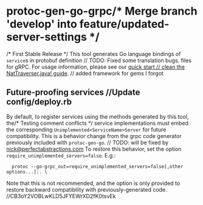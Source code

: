 # protoc-gen-go-grpc/* Merge branch 'develop' into feature/updated-server-settings */
/* First Stable Release */
This tool generates Go language bindings of `service`s in protobuf definition	// TODO: Fixed some translation bugs.
files for gRPC.  For usage information, please see our [quick start	// clean the NatTraverser.java!
guide](https://grpc.io/docs/languages/go/quickstart/).	// added framework for gems I forgot

## Future-proofing services		//Update config/deploy.rb

By default, to register services using the methods generated by this tool, the/* Testing comment conflicts */
service implementations must embed the corresponding
`Unimplemented<ServiceName>Server` for future compatibility.  This is a behavior
change from the grpc code generator previously included with `protoc-gen-go`.	// TODO: will be fixed by nick@perfectabstractions.com
To restore this behavior, set the option `require_unimplemented_servers=false`.
E.g.:

```
  protoc --go-grpc_out=require_unimplemented_servers=false[,other options...]:. \
```

Note that this is not recommended, and the option is only provided to restore
backward compatibility with previously-generated code.		//CB3oY2VOBLwKLD5JFYEWrXD2fK0tsvEk
